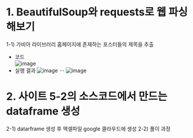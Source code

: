 # 1. BeautifulSoup와 requests로 웹 파싱해보기
1-1) 가비아 라이브러리 홈페이지에 존재하는 포스터들의 제목을 추출
- 코드\
![image](https://github.com/user-attachments/assets/5dc2db94-d8cb-4b77-9d3b-c958b6f4484e)
- 실행 결과
![image](https://github.com/user-attachments/assets/f8484b71-cb21-4e92-b8b0-0eff58d59cbb)
⋅⋅⋅
![image](https://github.com/user-attachments/assets/5c43c0cc-d644-4240-9d62-e02ec4f4565d)

# 2. 사이트 5-2의 소스코드에서 만드는 dataframe 생성
2-1) datarframe 생성 후 엑셀파일 google 클라우드에 생성
2-2) 풀이 과정
